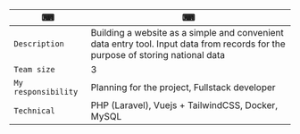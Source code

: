 ⌨ | ⌨
--- | --- 
`Description` | Building a website as a simple and convenient data entry tool. Input data from records for the purpose of storing national data
`Team size` | 3
`My responsibility` | Planning for the project, Fullstack developer
`Technical` |  PHP (Laravel), Vuejs + TailwindCSS, Docker, MySQL

